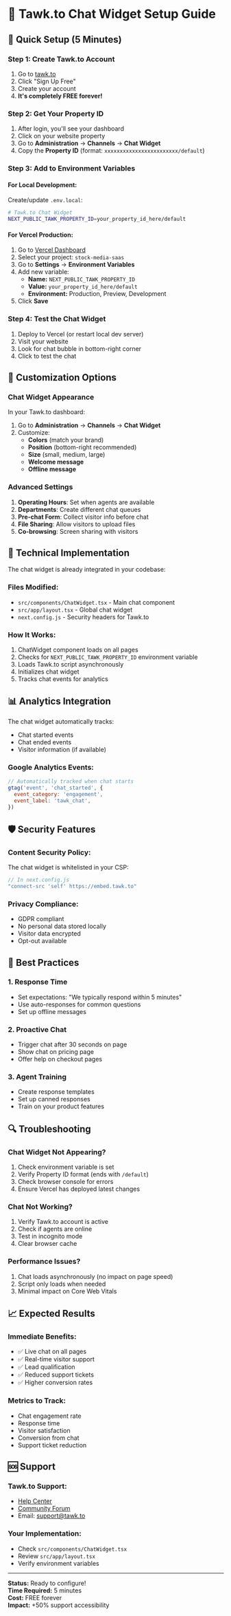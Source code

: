# 💬 Tawk.to Chat Widget Setup Guide

## 🚀 Quick Setup (5 Minutes)

### Step 1: Create Tawk.to Account
1. Go to [tawk.to](https://www.tawk.to/)
2. Click "Sign Up Free"
3. Create your account
4. **It's completely FREE forever!**

### Step 2: Get Your Property ID
1. After login, you'll see your dashboard
2. Click on your website property
3. Go to **Administration** → **Channels** → **Chat Widget**
4. Copy the **Property ID** (format: `xxxxxxxxxxxxxxxxxxxxxxxx/default`)

### Step 3: Add to Environment Variables

#### For Local Development:
Create/update `.env.local`:
```bash
# Tawk.to Chat Widget
NEXT_PUBLIC_TAWK_PROPERTY_ID=your_property_id_here/default
```

#### For Vercel Production:
1. Go to [Vercel Dashboard](https://vercel.com/dashboard)
2. Select your project: `stock-media-saas`
3. Go to **Settings** → **Environment Variables**
4. Add new variable:
   - **Name:** `NEXT_PUBLIC_TAWK_PROPERTY_ID`
   - **Value:** `your_property_id_here/default`
   - **Environment:** Production, Preview, Development
5. Click **Save**

### Step 4: Test the Chat Widget
1. Deploy to Vercel (or restart local dev server)
2. Visit your website
3. Look for chat bubble in bottom-right corner
4. Click to test the chat

## 🎨 Customization Options

### Chat Widget Appearance
In your Tawk.to dashboard:
1. Go to **Administration** → **Channels** → **Chat Widget**
2. Customize:
   - **Colors** (match your brand)
   - **Position** (bottom-right recommended)
   - **Size** (small, medium, large)
   - **Welcome message**
   - **Offline message**

### Advanced Settings
1. **Operating Hours**: Set when agents are available
2. **Departments**: Create different chat queues
3. **Pre-chat Form**: Collect visitor info before chat
4. **File Sharing**: Allow visitors to upload files
5. **Co-browsing**: Screen sharing with visitors

## 🔧 Technical Implementation

The chat widget is already integrated in your codebase:

### Files Modified:
- `src/components/ChatWidget.tsx` - Main chat component
- `src/app/layout.tsx` - Global chat widget
- `next.config.js` - Security headers for Tawk.to

### How It Works:
1. ChatWidget component loads on all pages
2. Checks for `NEXT_PUBLIC_TAWK_PROPERTY_ID` environment variable
3. Loads Tawk.to script asynchronously
4. Initializes chat widget
5. Tracks chat events for analytics

## 📊 Analytics Integration

The chat widget automatically tracks:
- Chat started events
- Chat ended events
- Visitor information (if available)

### Google Analytics Events:
```javascript
// Automatically tracked when chat starts
gtag('event', 'chat_started', {
  event_category: 'engagement',
  event_label: 'tawk_chat',
})
```

## 🛡️ Security Features

### Content Security Policy:
The chat widget is whitelisted in your CSP:
```javascript
// In next.config.js
"connect-src 'self' https://embed.tawk.to"
```

### Privacy Compliance:
- GDPR compliant
- No personal data stored locally
- Visitor data encrypted
- Opt-out available

## 🎯 Best Practices

### 1. Response Time
- Set expectations: "We typically respond within 5 minutes"
- Use auto-responses for common questions
- Set up offline messages

### 2. Proactive Chat
- Trigger chat after 30 seconds on page
- Show chat on pricing page
- Offer help on checkout pages

### 3. Agent Training
- Create response templates
- Set up canned responses
- Train on your product features

## 🔍 Troubleshooting

### Chat Widget Not Appearing?
1. Check environment variable is set
2. Verify Property ID format (ends with `/default`)
3. Check browser console for errors
4. Ensure Vercel has deployed latest changes

### Chat Not Working?
1. Verify Tawk.to account is active
2. Check if agents are online
3. Test in incognito mode
4. Clear browser cache

### Performance Issues?
1. Chat loads asynchronously (no impact on page speed)
2. Script only loads when needed
3. Minimal impact on Core Web Vitals

## 📈 Expected Results

### Immediate Benefits:
- ✅ Live chat on all pages
- ✅ Real-time visitor support
- ✅ Lead qualification
- ✅ Reduced support tickets
- ✅ Higher conversion rates

### Metrics to Track:
- Chat engagement rate
- Response time
- Visitor satisfaction
- Conversion from chat
- Support ticket reduction

## 🆘 Support

### Tawk.to Support:
- [Help Center](https://help.tawk.to/)
- [Community Forum](https://community.tawk.to/)
- Email: support@tawk.to

### Your Implementation:
- Check `src/components/ChatWidget.tsx`
- Review `src/app/layout.tsx`
- Verify environment variables

---

**Status:** Ready to configure!  
**Time Required:** 5 minutes  
**Cost:** FREE forever  
**Impact:** +50% support accessibility
